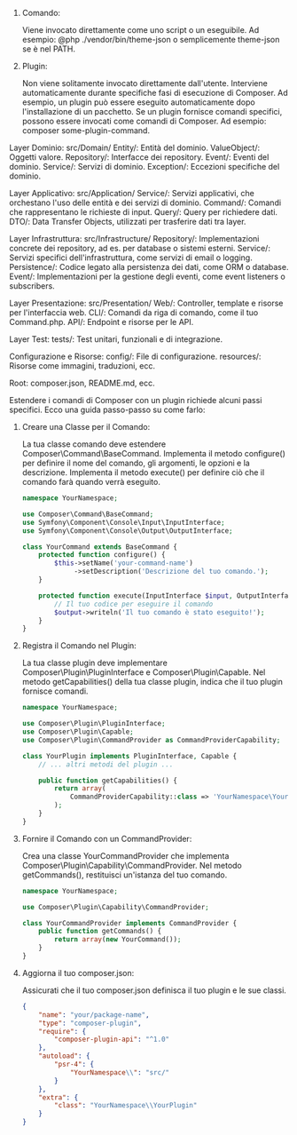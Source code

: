 
1. Comando:

   Viene invocato direttamente come uno script o un eseguibile.
   Ad esempio: @php ./vendor/bin/theme-json o semplicemente theme-json se è nel PATH.

2. Plugin:

   Non viene solitamente invocato direttamente dall'utente.
   Interviene automaticamente durante specifiche fasi di esecuzione di Composer. Ad esempio, un plugin può essere eseguito automaticamente dopo l'installazione di un pacchetto.
   Se un plugin fornisce comandi specifici, possono essere invocati come comandi di Composer. Ad esempio: composer some-plugin-command.


Layer Dominio:
    src/Domain/
        Entity/: Entità del dominio.
        ValueObject/: Oggetti valore.
        Repository/: Interfacce dei repository.
        Event/: Eventi del dominio.
        Service/: Servizi di dominio.
        Exception/: Eccezioni specifiche del dominio.

Layer Applicativo:
    src/Application/
        Service/: Servizi applicativi, che orchestano l'uso delle entità e dei servizi di dominio.
        Command/: Comandi che rappresentano le richieste di input.
        Query/: Query per richiedere dati.
        DTO/: Data Transfer Objects, utilizzati per trasferire dati tra layer.

Layer Infrastruttura:
    src/Infrastructure/
        Repository/: Implementazioni concrete dei repository, ad es. per database o sistemi esterni.
        Service/: Servizi specifici dell'infrastruttura, come servizi di email o logging.
        Persistence/: Codice legato alla persistenza dei dati, come ORM o database.
        Event/: Implementazioni per la gestione degli eventi, come event listeners o subscribers.

Layer Presentazione:
    src/Presentation/
        Web/: Controller, template e risorse per l'interfaccia web.
        CLI/: Comandi da riga di comando, come il tuo Command.php.
        API/: Endpoint e risorse per le API.

Layer Test:
    tests/: Test unitari, funzionali e di integrazione.

Configurazione e Risorse:
    config/: File di configurazione.
    resources/: Risorse come immagini, traduzioni, ecc.

Root:
    composer.json, README.md, ecc.


Estendere i comandi di Composer con un plugin richiede alcuni passi specifici. Ecco una guida passo-passo su come farlo:

1. Creare una Classe per il Comando:

   La tua classe comando deve estendere Composer\Command\BaseCommand.
   Implementa il metodo configure() per definire il nome del comando, gli argomenti, le opzioni e la descrizione.
   Implementa il metodo execute() per definire ciò che il comando farà quando verrà eseguito.

    ```php
    namespace YourNamespace;
    
    use Composer\Command\BaseCommand;
    use Symfony\Component\Console\Input\InputInterface;
    use Symfony\Component\Console\Output\OutputInterface;
    
    class YourCommand extends BaseCommand {
        protected function configure() {
            $this->setName('your-command-name')
                 ->setDescription('Descrizione del tuo comando.');
        }
    
        protected function execute(InputInterface $input, OutputInterface $output) {
            // Il tuo codice per eseguire il comando
            $output->writeln('Il tuo comando è stato eseguito!');
        }
    }
    ```

2. Registra il Comando nel Plugin:

   La tua classe plugin deve implementare Composer\Plugin\PluginInterface e Composer\Plugin\Capable.
   Nel metodo getCapabilities() della tua classe plugin, indica che il tuo plugin fornisce comandi.

    ```php
    namespace YourNamespace;
    
    use Composer\Plugin\PluginInterface;
    use Composer\Plugin\Capable;
    use Composer\Plugin\CommandProvider as CommandProviderCapability;
    
    class YourPlugin implements PluginInterface, Capable {
        // ... altri metodi del plugin ...
    
        public function getCapabilities() {
            return array(
                CommandProviderCapability::class => 'YourNamespace\YourCommandProvider',
            );
        }
    }
    ```
   
3. Fornire il Comando con un CommandProvider:

   Crea una classe YourCommandProvider che implementa Composer\Plugin\Capability\CommandProvider.
   Nel metodo getCommands(), restituisci un'istanza del tuo comando.

    ```php
    namespace YourNamespace;
    
    use Composer\Plugin\Capability\CommandProvider;
    
    class YourCommandProvider implements CommandProvider {
        public function getCommands() {
            return array(new YourCommand());
        }
    }
    ```
   
4. Aggiorna il tuo composer.json:

   Assicurati che il tuo composer.json definisca il tuo plugin e le sue classi.

    ```json
    {
        "name": "your/package-name",
        "type": "composer-plugin",
        "require": {
            "composer-plugin-api": "^1.0"
        },
        "autoload": {
            "psr-4": {
                "YourNamespace\\": "src/"
            }
        },
        "extra": {
            "class": "YourNamespace\\YourPlugin"
        }
    }
    
    ```